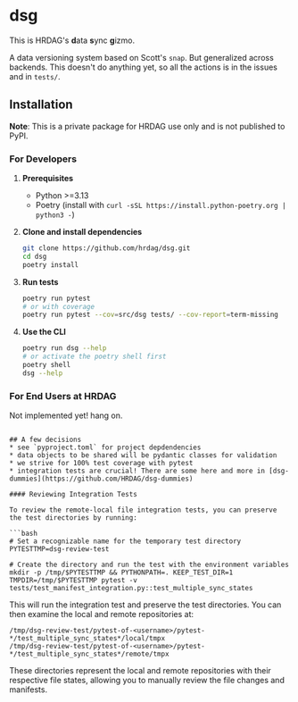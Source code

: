 # dsg

This is HRDAG's **d**ata **s**ync **g**izmo.

A data versioning system based on Scott's `snap`. But generalized across backends. This doesn't do anything yet, so all the actions is in the issues and in `tests/`.

## Installation

**Note**: This is a private package for HRDAG use only and is not published to PyPI.

### For Developers

1. **Prerequisites**
   - Python >=3.13
   - Poetry (install with `curl -sSL https://install.python-poetry.org | python3 -`)

2. **Clone and install dependencies**
   ```bash
   git clone https://github.com/hrdag/dsg.git
   cd dsg
   poetry install
   ```

3. **Run tests**
   ```bash
   poetry run pytest
   # or with coverage
   poetry run pytest --cov=src/dsg tests/ --cov-report=term-missing
   ```

4. **Use the CLI**
   ```bash
   poetry run dsg --help
   # or activate the poetry shell first
   poetry shell
   dsg --help
   ```

### For End Users at HRDAG

Not implemented yet! hang on.
```

## A few decisions
* see `pyproject.toml` for project depdendencies
* data objects to be shared will be pydantic classes for validation
* we strive for 100% test coverage with pytest
* integration tests are crucial! There are some here and more in [dsg-dummies](https://github.com/HRDAG/dsg-dummies)

#### Reviewing Integration Tests

To review the remote-local file integration tests, you can preserve the test directories by running:

```bash
# Set a recognizable name for the temporary test directory
PYTESTTMP=dsg-review-test

# Create the directory and run the test with the environment variables
mkdir -p /tmp/$PYTESTTMP && PYTHONPATH=. KEEP_TEST_DIR=1 TMPDIR=/tmp/$PYTESTTMP pytest -v tests/test_manifest_integration.py::test_multiple_sync_states
```

This will run the integration test and preserve the test directories. You can then examine the local and remote repositories at:

```
/tmp/dsg-review-test/pytest-of-<username>/pytest-*/test_multiple_sync_states*/local/tmpx
/tmp/dsg-review-test/pytest-of-<username>/pytest-*/test_multiple_sync_states*/remote/tmpx
```

These directories represent the local and remote repositories with their respective file states, allowing you to manually review the file changes and manifests.

<!-- done -->
